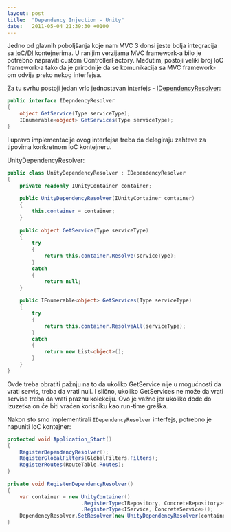 ```yaml
---
layout: post
title:  "Dependency Injection - Unity"
date:   2011-05-04 21:39:30 +0100
---
```


Jedno od glavnih poboljšanja koje nam MVC 3 donsi jeste bolja integracija sa [IoC](http://en.wikipedia.org/wiki/Inversion_of_control)/[DI](http://en.wikipedia.org/wiki/Dependency_injection) kontejnerima. U ranijim verzijama MVC framework-a bilo je potrebno napraviti custom ControllerFactory. Međutim, postoji veliki broj IoC framework-a tako da je prirodnije da se komunikacija sa MVC framework-om odvija preko nekog interfejsa.

Za tu svrhu postoji jedan vrlo jednostavan interfejs - [IDependencyResolver](http://msdn.microsoft.com/en-us/library/system.web.mvc.idependencyresolver.aspx):

```csharp
public interface IDepndencyResolver
{
    object GetService(Type serviceType);
    IEnumerable<object> GetServices(Type serviceType);
}
```

I upravo implementacije ovog interfejsa treba da delegiraju zahteve za tipovima konkretnom IoC kontejneru.

UnityDependencyResolver:

```csharp
public class UnityDependencyResolver : IDependencyResolver
{
    private readonly IUnityContainer container;
 
    public UnityDependencyResolver(IUnityContainer container)
    {
        this.container = container;
    }
 
    public object GetService(Type serviceType)
    {
        try
        {
            return this.container.Resolve(serviceType);
        }
        catch
        {
            return null;
    }
 
    public IEnumerable<object> GetServices(Type serviceType)
    {
        try
        {
            return this.container.ResolveAll(serviceType);
        }
        catch
        {
            return new List<object>();
        }
    }
}
```

Ovde treba obratiti pažnju na to da ukoliko GetService nije u mogućnosti da vrati servis, treba da vrati null. I slično, ukoliko GetServices ne može da vrati servise treba da vrati praznu kolekciju. Ovo je važno jer ukoliko dođe do izuzetka on će biti vraćen korisniku kao run-time greška.

Nakon sto smo implementirali `IDependencyResolver` interfejs, potrebno je napuniti IoC kontejner:

```csharp
protected void Application_Start()
{
    RegisterDependencyResolver();
    RegisterGlobalFilters(GlobalFilters.Filters);
    RegisterRoutes(RouteTable.Routes);
}
 
private void RegisterDependencyResolver()
{
    var container = new UnityContainer()
                        .RegisterType<IRepository, ConcreteRepository>()
                        .RegisterType<IService, ConcreteService>();
    DependencyResolver.SetResolver(new UnityDependencyResolver(container));
}
```
